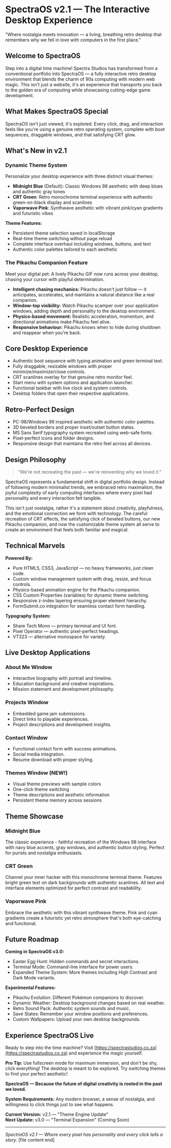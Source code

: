 # SpectraOS v2.1 — The Interactive Desktop Experience

"Where nostalgia meets innovation — a living, breathing retro desktop that remembers why we fell in love with computers in the first place."

## Welcome to SpectraOS

Step into a digital time machine! Spectra Studios has transformed from a conventional portfolio into SpectraOS — a fully interactive retro desktop environment that blends the charm of 90s computing with modern web magic. This isn't just a website, it's an experience that transports you back to the golden era of computing while showcasing cutting-edge game development.

## What Makes SpectraOS Special

SpectraOS isn't just viewed, it's explored. Every click, drag, and interaction feels like you're using a genuine retro operating system, complete with boot sequences, draggable windows, and that satisfying CRT glow.

## What's New in v2.1

### Dynamic Theme System

Personalize your desktop experience with three distinct visual themes:

- **Midnight Blue** (Default): Classic Windows 98 aesthetic with deep blues and authentic gray tones
- **CRT Green**: Retro monochrome terminal experience with authentic green-on-black display and scanlines
- **Vaporwave Pink**: Synthwave aesthetic with vibrant pink/cyan gradients and futuristic vibes

**Theme Features:**
- Persistent theme selection saved in localStorage
- Real-time theme switching without page reload
- Complete interface overhaul including windows, buttons, and text
- Authentic color palettes tailored to each aesthetic

### The Pikachu Companion Feature

Meet your digital pet: A lively Pikachu GIF now runs across your desktop, chasing your cursor with playful determination.

- **Intelligent chasing mechanics:** Pikachu doesn't just follow — it anticipates, accelerates, and maintains a natural distance like a real companion.
- **Window-top visibility:** Watch Pikachu scamper over your application windows, adding depth and personality to the desktop environment.
- **Physics-based movement:** Realistic acceleration, momentum, and directional animations make Pikachu feel alive.
- **Responsive behaviour:** Pikachu knows when to hide during shutdown and reappear when you're back.

## Core Desktop Experience

- Authentic boot sequence with typing animation and green terminal text.
- Fully draggable, resizable windows with proper minimize/maximize/close controls.
- CRT scanlines overlay for that genuine retro monitor feel.
- Start menu with system options and application launcher.
- Functional taskbar with live clock and system controls.
- Desktop folders that open their respective applications.

## Retro-Perfect Design

- PC-98/Windows 98 inspired aesthetic with authentic color palettes.
- 3D beveled borders and proper inset/outset button states.
- MS Sans Serif typography system recreated using web-safe fonts.
- Pixel-perfect icons and folder designs.
- Responsive design that maintains the retro feel across all devices.

## Design Philosophy

> "We're not recreating the past — we're reinventing why we loved it."

SpectraOS represents a fundamental shift in digital portfolio design. Instead of following modern minimalist trends, we embraced retro maximalism, the joyful complexity of early computing interfaces where every pixel had personality and every interaction felt tangible.

This isn't just nostalgia, rather it's a statement about creativity, playfulness, and the emotional connection we form with technology. The careful recreation of CRT effects, the satisfying click of beveled buttons, our new Pikachu companion, and now the customizable theme system all serve to create an environment that feels both familiar and magical.

## Technical Marvels

**Powered By:**

- Pure HTML5, CSS3, JavaScript — no heavy frameworks, just clean code.
- Custom window management system with drag, resize, and focus controls.
- Physics-based animation engine for the Pikachu companion.
- CSS Custom Properties (variables) for dynamic theme switching.
- Responsive z-index layering ensuring proper element hierarchy.
- FormSubmit.co integration for seamless contact form handling.

**Typography System:**

- Share Tech Mono — primary terminal and UI font.
- Pixel Operator — authentic pixel-perfect headings.
- VT323 — alternative monospace for variety.

## Live Desktop Applications

### About Me Window

- Interactive biography with portrait and timeline.
- Education background and creative inspirations.
- Mission statement and development philosophy.

### Projects Window

- Embedded game jam submissions.
- Direct links to playable experiences.
- Project descriptions and development insights.

### Contact Window

- Functional contact form with success animations.
- Social media integration.
- Resume download with proper styling.

### Themes Window (NEW!)

- Visual theme previews with sample colors
- One-click theme switching
- Theme descriptions and aesthetic information
- Persistent theme memory across sessions

## Theme Showcase

### Midnight Blue
The classic experience - faithful recreation of the Windows 98 interface with navy blue accents, gray windows, and authentic button styling. Perfect for purists and nostalgia enthusiasts.

### CRT Green
Channel your inner hacker with this monochrome terminal theme. Features bright green text on dark backgrounds with authentic scanlines. All text and interface elements optimized for perfect contrast and readability.

### Vaporwave Pink
Embrace the aesthetic with this vibrant synthwave theme. Pink and cyan gradients create a futuristic yet retro atmosphere that's both eye-catching and functional.

## Future Roadmap

**Coming in SpectraOS v3.0:**

- Easter Egg Hunt: Hidden commands and secret interactions.
- Terminal Mode: Command-line interface for power users.
- Expanded Theme System: More themes including High Contrast and Dark Mode variants.

**Experimental Features:**

- Pikachu Evolution: Different Pokémon companions to discover.
- Dynamic Weather: Desktop background changes based on real weather.
- Retro Sound Pack: Authentic system sounds and music.
- Save States: Remember your window positions and preferences.
- Custom Wallpapers: Upload your own desktop backgrounds.

## Experience SpectraOS Live

Ready to step into the time machine? Visit [https://spectrastudios.co.za](https://spectrastudios.co.za) and experience the magic yourself.

**Pro Tip:** Use fullscreen mode for maximum immersion, and don't be shy, click everything! The desktop is meant to be explored. Try switching themes to find your perfect aesthetic!

**SpectraOS — Because the future of digital creativity is rooted in the past we loved.**

**System Requirements:** Any modern browser, a sense of nostalgia, and willingness to click things just to see what happens.

**Current Version:** v2.1 — "Theme Engine Update"  
**Next Update:** v3.0 — "Terminal Expansion" (Coming Soon)

---

*SpectraOS v2.1 — Where every pixel has personality and every click tells a story.*
[file content end]
